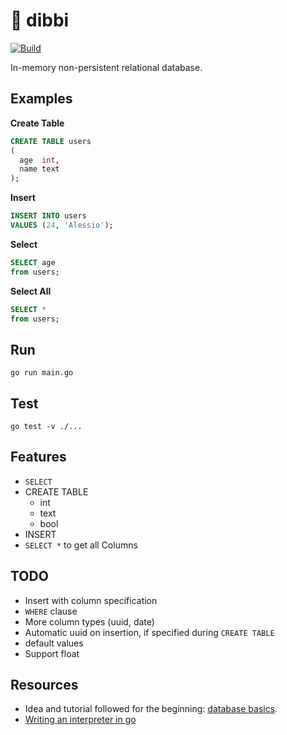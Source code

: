 # 🐳 dibbi

[![Build](https://github.com/PandaSekh/dibbi/actions/workflows/build_and_test.yml/badge.svg)](https://github.com/PandaSekh/dibbi/actions/workflows/build_and_test.yml)

In-memory non-persistent relational database.

## Examples

**Create Table**

```sql
CREATE TABLE users
(
  age  int,
  name text
);
```

**Insert**

```sql
INSERT INTO users
VALUES (24, 'Alessio');
```

**Select**

```sql
SELECT age
from users;
```

**Select All**

```sql
SELECT *
from users;
```

## Run

`go run main.go`

## Test

`go test -v ./...`

## Features

- `SELECT`
- CREATE TABLE
  - int
  - text
  - bool
- INSERT
- `SELECT *` to get all Columns

## TODO

- Insert with column specification
- `WHERE` clause
- More column types (uuid, date)
- Automatic uuid on insertion, if specified during `CREATE TABLE`
- default values
- Support float

## Resources

- Idea and tutorial followed for the beginning: [database basics](https://notes.eatonphil.com/database-basics.html).
- [Writing an interpreter in go](https://interpreterbook.com/)